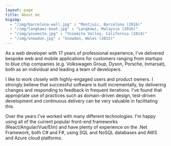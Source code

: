 ```yaml
---
layout: page
title: About me
bigimg:
  - "/img/barcelona-wall.jpg" : "Montjuic, Barcelona (2016)"
  - "/img/langkawi-boat.jpg" : "Langkawi, Malaysia (2016)"
  - "/img/yosemite.jpg" : "Yosemite Valley, California (2014)"
  - "/img/snowdon.jpg" : "Snowdon, Wales (2015)"
---
```


As a web developer with 17 years of professional experience, I've delivered bespoke web and mobile applications for customers ranging from startups to blue chip companies (e.g. Volkswagen Group, Dyson, Porsche, Inmarsat), both as an individual and leading a team of developers.

I like to work closely with highly-engaged users and product owners. I strongly believe that successful software is built incrementally, by delivering changes and responding to feedback in frequent iterations. I've found that appropriate use of practices such as domain-driven design, test-driven development and continuous delivery can be very valuable in facilitating this. 

Over the years I've worked with many different technologies. I'm happy using all of the current popular front-end frameworks (React/Angular/Vue/Elm) and have plenty of experience on the .Net Framework, both C# and F#, using SQL and NoSQL databases and AWS and Azure cloud platforms. 

